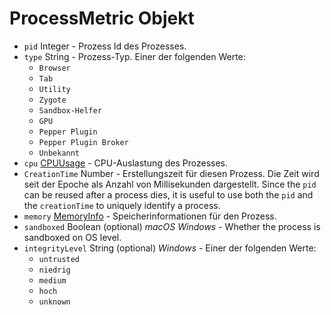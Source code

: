 # ProcessMetric Objekt

* `pid` Integer - Prozess Id des Prozesses.
* `type` String - Prozess-Typ. Einer der folgenden Werte: 
  * `Browser`
  * `Tab`
  * `Utility`
  * `Zygote`
  * `Sandbox-Helfer`
  * `GPU`
  * `Pepper Plugin`
  * `Pepper Plugin Broker`
  * `Unbekannt`
* `cpu` [CPUUsage](cpu-usage.md) - CPU-Auslastung des Prozesses.
* `CreationTime` Number - Erstellungszeit für diesen Prozess. Die Zeit wird seit der Epoche als Anzahl von Millisekunden dargestellt. Since the `pid` can be reused after a process dies, it is useful to use both the `pid` and the `creationTime` to uniquely identify a process.
* `memory` [MemoryInfo](memory-info.md) - Speicherinformationen für den Prozess.
* `sandboxed` Boolean (optional) *macOS* *Windows* - Whether the process is sandboxed on OS level.
* `integrityLevel` String (optional) *Windows* - Einer der folgenden Werte: 
  * `untrusted`
  * `niedrig`
  * `medium`
  * `hoch`
  * `unknown`